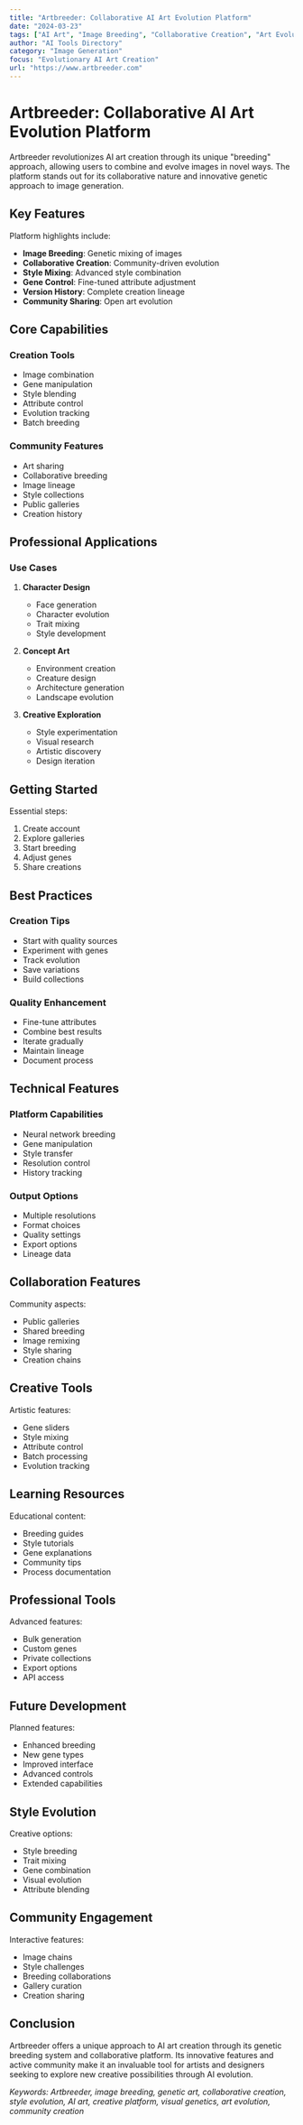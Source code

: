 ```yaml
---
title: "Artbreeder: Collaborative AI Art Evolution Platform"
date: "2024-03-23"
tags: ["AI Art", "Image Breeding", "Collaborative Creation", "Art Evolution"]
author: "AI Tools Directory"
category: "Image Generation"
focus: "Evolutionary AI Art Creation"
url: "https://www.artbreeder.com"
---
```


# Artbreeder: Collaborative AI Art Evolution Platform

Artbreeder revolutionizes AI art creation through its unique "breeding" approach, allowing users to combine and evolve images in novel ways. The platform stands out for its collaborative nature and innovative genetic approach to image generation.

## Key Features

Platform highlights include:

- **Image Breeding**: Genetic mixing of images
- **Collaborative Creation**: Community-driven evolution
- **Style Mixing**: Advanced style combination
- **Gene Control**: Fine-tuned attribute adjustment
- **Version History**: Complete creation lineage
- **Community Sharing**: Open art evolution

## Core Capabilities

### Creation Tools
- Image combination
- Gene manipulation
- Style blending
- Attribute control
- Evolution tracking
- Batch breeding

### Community Features
- Art sharing
- Collaborative breeding
- Image lineage
- Style collections
- Public galleries
- Creation history

## Professional Applications

### Use Cases
1. **Character Design**
   - Face generation
   - Character evolution
   - Trait mixing
   - Style development

2. **Concept Art**
   - Environment creation
   - Creature design
   - Architecture generation
   - Landscape evolution

3. **Creative Exploration**
   - Style experimentation
   - Visual research
   - Artistic discovery
   - Design iteration

## Getting Started

Essential steps:
1. Create account
2. Explore galleries
3. Start breeding
4. Adjust genes
5. Share creations

## Best Practices

### Creation Tips
- Start with quality sources
- Experiment with genes
- Track evolution
- Save variations
- Build collections

### Quality Enhancement
- Fine-tune attributes
- Combine best results
- Iterate gradually
- Maintain lineage
- Document process

## Technical Features

### Platform Capabilities
- Neural network breeding
- Gene manipulation
- Style transfer
- Resolution control
- History tracking

### Output Options
- Multiple resolutions
- Format choices
- Quality settings
- Export options
- Lineage data

## Collaboration Features

Community aspects:
- Public galleries
- Shared breeding
- Image remixing
- Style sharing
- Creation chains

## Creative Tools

Artistic features:
- Gene sliders
- Style mixing
- Attribute control
- Batch processing
- Evolution tracking

## Learning Resources

Educational content:
- Breeding guides
- Style tutorials
- Gene explanations
- Community tips
- Process documentation

## Professional Tools

Advanced features:
- Bulk generation
- Custom genes
- Private collections
- Export options
- API access

## Future Development

Planned features:
- Enhanced breeding
- New gene types
- Improved interface
- Advanced controls
- Extended capabilities

## Style Evolution

Creative options:
- Style breeding
- Trait mixing
- Gene combination
- Visual evolution
- Attribute blending

## Community Engagement

Interactive features:
- Image chains
- Style challenges
- Breeding collaborations
- Gallery curation
- Creation sharing

## Conclusion

Artbreeder offers a unique approach to AI art creation through its genetic breeding system and collaborative platform. Its innovative features and active community make it an invaluable tool for artists and designers seeking to explore new creative possibilities through AI evolution.

*Keywords: Artbreeder, image breeding, genetic art, collaborative creation, style evolution, AI art, creative platform, visual genetics, art evolution, community creation* 
